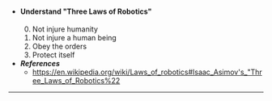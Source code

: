 - #### Understand "Three Laws of Robotics"
    0. Not injure humanity
    1. Not injure a human being
    2. Obey the orders
    3. Protect itself
- ***References***
    - https://en.wikipedia.org/wiki/Laws_of_robotics#Isaac_Asimov's_"Three_Laws_of_Robotics%22
- ---
